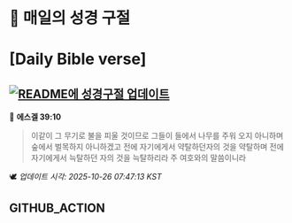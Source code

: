 # 🙏 매일의 성경 구절
# [Daily Bible verse]
## [![README에 성경구절 업데이트](https://github.com/DONGSUKA/first_test/actions/workflows/update-readme-bible.yml/badge.svg)](https://github.com/DONGSUKA/first_test/actions/workflows/update-readme-bible.yml)
<!-- START_BIBLE_VERSE -->
📖 **에스겔 39:10**
> 이같이 그 무기로 불을 피울 것이므로 그들이 들에서 나무를 주워 오지 아니하며 숲에서 벌목하지 아니하겠고 전에 자기에게서 약탈하던자의 것을 약탈하며 전에 자기에게서 늑탈하던 자의 것을 늑탈하리라 주 여호와의 말씀이니라

🕊️ _업데이트 시각: 2025-10-26 07:47:13 KST_
  <!-- END_BIBLE_VERSE -->
## GITHUB_ACTION
